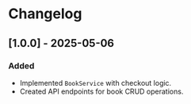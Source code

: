 # Changelog

## [1.0.0] - 2025-05-06
### Added
- Implemented `BookService` with checkout logic.
- Created API endpoints for book CRUD operations.
